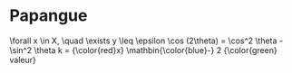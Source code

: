 # Papangue

<code-block lang="TeX">
\forall x \in X, \quad \exists y \leq \epsilon
</code-block>
<code-block lang="TeX">
\cos (2\theta) = \cos^2 \theta - \sin^2 \theta
</code-block>
<code-block lang="TeX">
k = {\color{red}x} \mathbin{\color{blue}-} 2
</code-block>
<code-block lang="TeX">
{\color{green} valeur}
</code-block>